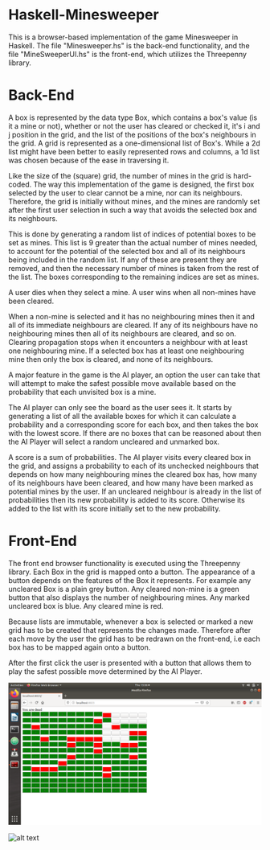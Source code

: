 # Haskell-Minesweeper

This is a browser-based implementation of the game Minesweeper in Haskell. The
file "Minesweeper.hs" is the back-end functionality, and the file
"MineSweeperUI.hs" is the front-end, which utilizes the Threepenny library.

# Back-End

A box is represented by the data type Box, which contains a box's value (is it a
mine or not), whether or not the user has cleared or checked it, it's i and j
position in the grid, and the list of the positions of the box's neighbours in
the grid. A grid is represented as a one-dimensional list of Box's. While a 2d
list might have been better to easily represented rows and columns, a 1d list
was chosen because of the ease in traversing it.

Like the size of the (square) grid, the number of mines in the grid is
hard-coded. The way this implementation of the game is designed, the first box
selected by the user to clear cannot be a mine, nor can its neighbours.
Therefore, the grid is initially without mines, and the mines are randomly set
after the first user selection in such a way that avoids the selected box and
its neighbours.

This is done by generating a random list of indices of potential boxes to be set
as mines. This list is 9 greater than the actual number of mines needed, to
account for the potential of the selected box and all of its neighbours
being included in the random list. If any of these are present they are removed,
and then the necessary number of mines is taken from the rest of the list. The
boxes corresponding to the remaining indices are set as mines.

A user dies when they select a mine. A user wins when all non-mines have been
cleared.

When a non-mine is selected and it has no neighbouring mines then it and all of
its immediate neighbours are cleared. If any of its neighbours have no
neighbouring mines then all of its neighbours are cleared, and so on. Clearing
propagation stops when it encounters a neighbour with at least one neighbouring
mine. If a selected box has at least one neighbouring mine then only the box is
cleared, and none of its neighbours.

A major feature in the game is the AI player, an option the user can take that
will attempt to make the safest possible move available based on the probability
that each unvisited box is a mine.

The AI player can only see the board as the user sees it. It starts by
generating a list of all the available boxes for which it can calculate a
probability and a corresponding score for each box, and then takes the box
with the lowest score. If there are no boxes that can be reasoned about then
the AI Player will select a random uncleared and unmarked box.

A score is a sum of probabilities. The AI player visits every cleared box in the
grid, and assigns a probability to each of its unchecked neighbours that
depends on how many neighbouring mines the cleared box has, how many of its
neighbours have been cleared, and how many have been marked as potential mines
by the user. If an uncleared neighbour is already in the list of probabilities
then its new probability is added to its score. Otherwise its added to the list
with its score initially set to the new probability.

# Front-End

The front end browser functionality is executed using the Threepenny library.
Each Box in the grid is mapped onto a button. The appearance of a button depends
on the features of the Box it represents. For example any uncleared Box is a
plain grey button. Any cleared non-mine is a green button that also displays the
number of neighbouring mines. Any marked uncleared box is blue. Any cleared mine
is red.

Because lists are immutable, whenever a box is selected or marked a new grid has
to be created that represents the changes made. Therefore after each move by the
user the grid has to be redrawn on the front-end, i.e each box has to be mapped
again onto a button.

After the first click the user is presented with a button that allows them to
play the safest possible move determined by the AI Player.

![alt text](/images/lost.png)

![alt text](/images/won/png)
